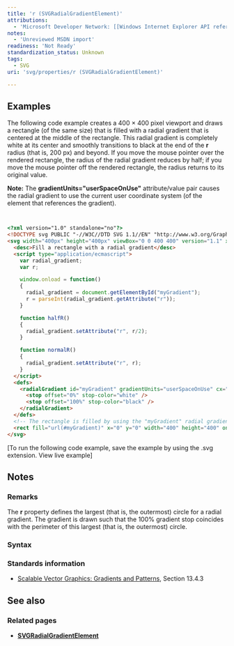 ```yaml
---
title: 'r (SVGRadialGradientElement)'
attributions:
  - 'Microsoft Developer Network: [[Windows Internet Explorer API reference](http://msdn.microsoft.com/en-us/library/ie/hh828809%28v=vs.85%29.aspx) Article]'
notes:
  - 'Unreviewed MSDN import'
readiness: 'Not Ready'
standardization_status: Unknown
tags:
  - SVG
uri: 'svg/properties/r (SVGRadialGradientElement)'

---
```

## Examples

The following code example creates a 400 × 400 pixel viewport and draws a rectangle (of the same size) that is filled with a radial gradient that is centered at the middle of the rectangle. This radial gradient is completely white at its center and smoothly transitions to black at the end of the **r** radius (that is, 200 px) and beyond. If you move the mouse pointer over the rendered rectangle, the radius of the radial gradient reduces by half; if you move the mouse pointer off the rendered rectangle, the radius returns to its original value.

**Note:** The **gradientUnits="userSpaceOnUse"** attribute/value pair causes the radial gradient to use the current user coordinate system (of the element that references the gradient).

``` html


<?xml version="1.0" standalone="no"?>
<!DOCTYPE svg PUBLIC "-//W3C//DTD SVG 1.1//EN" "http://www.w3.org/Graphics/SVG/1.1/DTD/svg11.dtd">
<svg width="400px" height="400px" viewBox="0 0 400 400" version="1.1" xmlns="http://www.w3.org/2000/svg">
  <desc>Fill a rectangle with a radial gradient</desc>
  <script type="application/ecmascript">
    var radial_gradient;
    var r;

    window.onload = function()
    {
      radial_gradient = document.getElementById("myGradient");
      r = parseInt(radial_gradient.getAttribute("r"));
    }

    function halfR()
    {
      radial_gradient.setAttribute("r", r/2);
    }

    function normalR()
    {
      radial_gradient.setAttribute("r", r);
    }
  </script>
  <defs>
    <radialGradient id="myGradient" gradientUnits="userSpaceOnUse" cx="200" cy="200" r="200">
      <stop offset="0%" stop-color="white" />
      <stop offset="100%" stop-color="black" />
    </radialGradient>
  </defs>
  <!-- The rectangle is filled by using the "myGradient" radial gradient. -->
  <rect fill="url(#myGradient)" x="0" y="0" width="400" height="400" onmouseover="halfR()" onmouseout="normalR()"/>
</svg>
```

</pre>
[To run the following code example, save the example by using the .svg extension. View live example]

## Notes

### Remarks

The **r** property defines the largest (that is, the outermost) circle for a radial gradient. The gradient is drawn such that the 100% gradient stop coincides with the perimeter of this largest (that is, the outermost) circle.

### Syntax

### Standards information

-   [Scalable Vector Graphics: Gradients and Patterns](http://go.microsoft.com/fwlink/p/?linkid=199811), Section 13.4.3

## See also

### Related pages

-   [**SVGRadialGradientElement**](/svg/elements/radialGradient)
